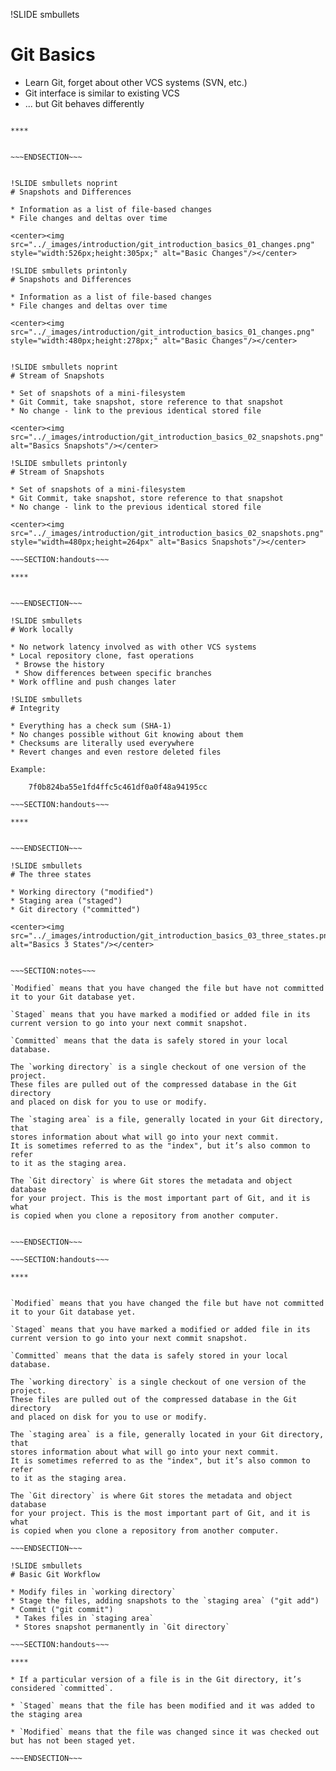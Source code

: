 !SLIDE smbullets
# Git Basics

* Learn Git, forget about other VCS systems (SVN, etc.)
* Git interface is similar to existing VCS
* ... but Git behaves differently

~~~SECTION:handouts~~~

****


~~~ENDSECTION~~~


!SLIDE smbullets noprint
# Snapshots and Differences

* Information as a list of file-based changes
* File changes and deltas over time

<center><img src="../_images/introduction/git_introduction_basics_01_changes.png" style="width:526px;height:305px;" alt="Basic Changes"/></center>

!SLIDE smbullets printonly
# Snapshots and Differences

* Information as a list of file-based changes
* File changes and deltas over time

<center><img src="../_images/introduction/git_introduction_basics_01_changes.png" style="width:480px;height:278px;" alt="Basic Changes"/></center>


!SLIDE smbullets noprint
# Stream of Snapshots

* Set of snapshots of a mini-filesystem
* Git Commit, take snapshot, store reference to that snapshot
* No change - link to the previous identical stored file

<center><img src="../_images/introduction/git_introduction_basics_02_snapshots.png" alt="Basics Snapshots"/></center>

!SLIDE smbullets printonly
# Stream of Snapshots

* Set of snapshots of a mini-filesystem
* Git Commit, take snapshot, store reference to that snapshot
* No change - link to the previous identical stored file

<center><img src="../_images/introduction/git_introduction_basics_02_snapshots.png" style="width=480px;height=264px" alt="Basics Snapshots"/></center>

~~~SECTION:handouts~~~

****


~~~ENDSECTION~~~

!SLIDE smbullets
# Work locally

* No network latency involved as with other VCS systems
* Local repository clone, fast operations
 * Browse the history
 * Show differences between specific branches
* Work offline and push changes later

!SLIDE smbullets
# Integrity

* Everything has a check sum (SHA-1)
* No changes possible without Git knowing about them
* Checksums are literally used everywhere
* Revert changes and even restore deleted files

Example:

    7f0b824ba55e1fd4ffc5c461df0a0f48a94195cc

~~~SECTION:handouts~~~

****


~~~ENDSECTION~~~

!SLIDE smbullets
# The three states

* Working directory ("modified")
* Staging area ("staged")
* Git directory ("committed")

<center><img src="../_images/introduction/git_introduction_basics_03_three_states.png" alt="Basics 3 States"/></center>


~~~SECTION:notes~~~

`Modified` means that you have changed the file but have not committed
it to your Git database yet.

`Staged` means that you have marked a modified or added file in its
current version to go into your next commit snapshot.

`Committed` means that the data is safely stored in your local database.

The `working directory` is a single checkout of one version of the project.
These files are pulled out of the compressed database in the Git directory
and placed on disk for you to use or modify.

The `staging area` is a file, generally located in your Git directory, that
stores information about what will go into your next commit.
It is sometimes referred to as the "index", but it’s also common to refer
to it as the staging area.

The `Git directory` is where Git stores the metadata and object database
for your project. This is the most important part of Git, and it is what
is copied when you clone a repository from another computer.


~~~ENDSECTION~~~

~~~SECTION:handouts~~~

****


`Modified` means that you have changed the file but have not committed
it to your Git database yet.

`Staged` means that you have marked a modified or added file in its
current version to go into your next commit snapshot.

`Committed` means that the data is safely stored in your local database.

The `working directory` is a single checkout of one version of the project.
These files are pulled out of the compressed database in the Git directory
and placed on disk for you to use or modify.

The `staging area` is a file, generally located in your Git directory, that
stores information about what will go into your next commit.
It is sometimes referred to as the "index", but it’s also common to refer
to it as the staging area.

The `Git directory` is where Git stores the metadata and object database
for your project. This is the most important part of Git, and it is what
is copied when you clone a repository from another computer.

~~~ENDSECTION~~~

!SLIDE smbullets
# Basic Git Workflow

* Modify files in `working directory`
* Stage the files, adding snapshots to the `staging area` ("git add")
* Commit ("git commit")
 * Takes files in `staging area`
 * Stores snapshot permanently in `Git directory`

~~~SECTION:handouts~~~

****

* If a particular version of a file is in the Git directory, it’s considered `committed`.

* `Staged` means that the file has been modified and it was added to the staging area

* `Modified` means that the file was changed since it was checked out but has not been staged yet.

~~~ENDSECTION~~~

